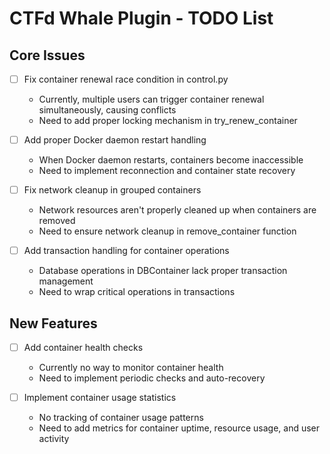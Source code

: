 # CTFd Whale Plugin - TODO List

## Core Issues
- [ ] Fix container renewal race condition in control.py
  - Currently, multiple users can trigger container renewal simultaneously, causing conflicts
  - Need to add proper locking mechanism in try_renew_container

- [ ] Add proper Docker daemon restart handling
  - When Docker daemon restarts, containers become inaccessible
  - Need to implement reconnection and container state recovery

- [ ] Fix network cleanup in grouped containers
  - Network resources aren't properly cleaned up when containers are removed
  - Need to ensure network cleanup in remove_container function

- [ ] Add transaction handling for container operations
  - Database operations in DBContainer lack proper transaction management
  - Need to wrap critical operations in transactions

## New Features
- [ ] Add container health checks
  - Currently no way to monitor container health
  - Need to implement periodic checks and auto-recovery

- [ ] Implement container usage statistics
  - No tracking of container usage patterns
  - Need to add metrics for container uptime, resource usage, and user activity
